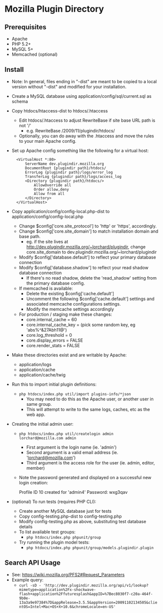 # Mozilla Plugin Directory

## Prerequisites

* Apache
* PHP 5.2+
* MySQL 5+
* Memcached (optional)

## Install

* Note: In general, files ending in "-dist" are meant to be copied to a local version
without "-dist" and modified for your installation.

* Create a MySQL database using application/config/sql/current.sql as schema

* Copy htdocs/htaccess-dist to htdocs/.htaccess
    * Edit htdocs/.htaccess to adjust RewriteBase if site base URL path is not '/'
        * e.g. RewriteBase /2009/11/plugindir/htdocs/
    * Optionally, you can do away with the .htaccess and move the rules to your
        main Apache config.

* Set up Apache config something like the following for a virtual host:

        <VirtualHost *:80>
            ServerName dev.plugindir.mozilla.org
            DocumentRoot {plugindir path}/htdocs/
            ErrorLog {plugindir path}/logs/error_log
            TransferLog {plugindir path}/logs/access_log
            <Directory {plugindir path}/htdocs/>
                AllowOverride all
                Order allow,deny
                Allow from all
            </Directory>
        </VirtualHost>

* Copy application/config/config-local.php-dist to application/config/config-local.php
    * Change $config['core.site_protocol'] to 'http' or 'https', accordingly.
    * Change $config['core.site_domain'] to match installation domain and base path.
        * eg. if the site lives at http://dev.plugindir.mozilla.org/~lorchard/plugindir, change core.site_domain to dev.plugindir.mozilla.org/~lorchard/plugindir
    * Modify $config['database.default'] to reflect your primary database connection
    * Modify $config['database.shadow'] to reflect your read shadow database connection
        * If there's no read shadow, delete the 'read_shadow' setting from the primary database config. 
    * If memcached is available:
        * Delete the existing $config['cache.default']
        * Uncomment the following $config['cache.default'] settings and associated memcache configurations settings.
        * Modify the memcache settings accordingly
    * For production / staging make these changes:
        * core.internal_cache = 60
        * core.internal_cache_key = (pick some random key, eg 'abs%^&27Abh11@')
        * core.log_threshold = 0
        * core.display_errors = FALSE
        * core.render_stats = FALSE

* Make these directories exist and are writable by Apache:
    * application/logs
    * application/cache
    * application/cache/twig

* Run this to import initial plugin definitions:
    * `php htdocs/index.php util/import plugins-info/*json`
        * You may need to do this as the Apache user, or another user in same group.
        * This will attempt to write to the same logs, caches, etc as the web app.

* Creating the initial admin user:
    * `php htdocs/index.php util/createlogin admin lorchard@mozilla.com admin`
        * First argument is the login name (ie. 'admin')
        * Second argument is a valid email address (ie. 'lorchard@mozilla.com')
        * Third argument is the access role for the user (ie. admin, editor, member)
    * Note the password generated and displayed on a successful new login creation:

        Profile ID 10 created for 'admin4'
        Password: wxg3qav

* (optional) To run tests (requires PHP CLI):
    * Create another MySQL database just for tests
    * Copy config-testing.php-dist to config-testing.php
    * Modify config-testing.php as above, substituting test database details
    * To list available test groups:
        * `php htdocs/index.php phpunit/group`
    * Try running the plugin model tests:
        * `php htdocs/index.php phpunit/group/models.plugindir.plugin`

## Search API Usage

* See: https://wiki.mozilla.org/PFS2#Request_Parameters
* Example query:
    * `curl -sD - 'http://dev.plugindir.mozilla.org/api/v1/lookup?mimetype=application%2Fx-shockwave-flash+application%2Ffuturesplash&appID=%7Bec8030f7-c20a-464f-9b0e-13a3a9e97384%7D&appRelease=3.5.5&appVersion=20091102134505&clientOS=Intel+Mac+OS+X+10.6&chromeLocale=en-US'`

